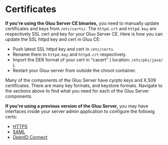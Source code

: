 # Certificates 

**If you're using the Gluu Server CE binaries,** you need to manually update certificates and keys from `/etc/certs/`. The `httpd.crt` and `httpd.key` are respectively SSL cert and key for your Gluu Server CE. Here is how you can update the SSL httpd key and cert in Gluu CE:

- Push latest SSL httpd key and cert in `/etc/certs`.
- Rename them to `httpd.key` and `httpd.crt` respectively.
- Import the DER format of your cert in "cacert" ( location: `/etc/pki/java/` ).
- Restart your Gluu-server from outside the chroot container.

Many of the components of the Gluu Server have cyrpto keys and 
X.509 certificates. There are many key formats, and keystore
formats. Navigate to the sections above to find what you need for 
each of the Gluu Server components.

**If you're using a previous version of the Gluu Server,** you may have interfaces inside your server admin application to configure the followig certs:
- [HTTPS](./https.md)
- [SAML](./saml.md)
- [OpenID Connect](./openid.md)
